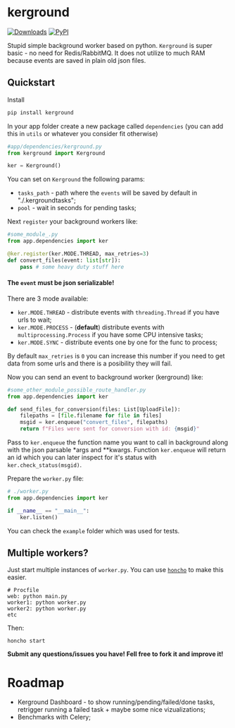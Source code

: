 # kerground 
[![Downloads](https://pepy.tech/badge/kerground)](https://pepy.tech/project/kerground) [![PyPI](https://img.shields.io/pypi/v/kerground?color=blue)](https://pypi.org/project/kerground/)


Stupid simple background worker based on python. `Kerground` is super basic - no need for Redis/RabbitMQ. It does not utilize to much RAM because events are saved in plain old json files.


## Quickstart

Install

```py
pip install kerground
```

In your app folder create a new package called `dependencies` (you can add this in `utils` or whatever you consider fit otherwise)

```py
#app/dependencies/kerground.py
from kerground import Kerground

ker = Kerground()
```
You can set on `Kerground` the following params:
- `tasks_path` - path where the `events` will be saved by default in "./.kergroundtasks";
- `pool` - wait in seconds for pending tasks;

Next `register` your background workers like:
```py
#some_module_.py
from app.dependencies import ker

@ker.register(ker.MODE.THREAD, max_retries=3)
def convert_files(event: list[str]):
    pass # some heavy duty stuff here
```
#### **The `event` must be json serializable!** 

There are 3 mode available:
- `ker.MODE.THREAD` - distribute events with `threading.Thread` if you have urls to wait;
- `ker.MODE.PROCESS` - (**default**) distribute events with `multiprocessing.Process` if you have some CPU intensive tasks;
- `ker.MODE.SYNC` - distribute events one by one for the func to process;

By default `max_retries` is `0` you can increase this number if you need to get data from some urls and there is a posibility they will fail.

Now you can send an event to background worker (kerground) like:
```py
#some_other_module_possible_route_handler.py
from app.dependencies import ker

def send_files_for_conversion(files: List[UploadFile]):
    filepaths = [file.filename for file in files]
    msgid = ker.enqueue("convert_files", filepaths)
    return f"Files were sent for conversion with id: {msgid}"
```
Pass to `ker.enqueue` the function name you want to call in background along with the json parsable *args and **kwargs. Function `ker.enqueue` will return an id which you can later inspect for it's status with `ker.check_status(msgid)`.

Prepare the `worker.py` file:
```py
# ./worker.py
from app.dependencies import ker

if __name__ == "__main__":
    ker.listen()
```

You can check the `example` folder which was used for tests.

## Multiple workers?

Just start multiple instances of `worker.py`. You can use [`honcho`](https://honcho.readthedocs.io/en/latest/) to make this easier.
```
# Procfile
web: python main.py
worker1: python worker.py
worker2: python worker.py
etc
```
Then:
```
honcho start
```

**Submit any questions/issues you have! Fell free to fork it and improve it!**


# Roadmap 

- Kerground Dashboard - to show running/pending/failed/done tasks, retrigger running a failed task + maybe some nice vizualizations;
- Benchmarks with Celery;

